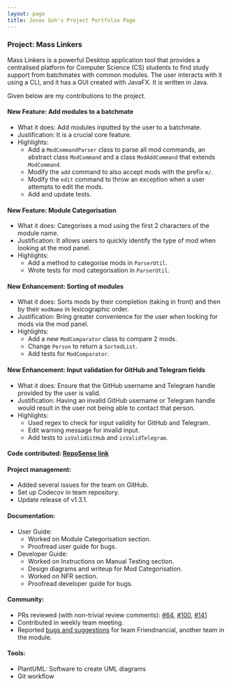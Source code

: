 ```yaml
---
layout: page
title: Jonas Goh's Project Portfolio Page
---
```


### Project: Mass Linkers

Mass Linkers is a powerful Desktop application tool that provides a centralised platform for Computer Science (CS) students to find study support from batchmates with common modules. The user interacts with it using a CLI, and it has a GUI created with JavaFX. It is written in Java.

Given below are my contributions to the project.

#### New Feature: Add modules to a batchmate
* What it does: Add modules inputted by the user to a batchmate.
* Justification: It is a crucial core feature.
* Highlights: 
  * Add a `ModCommandParser` class to parse all mod commands, an abstract class `ModCommand` and a class `ModAddCommand` that extends `ModCommand`. 
  * Modify the `add` command to also accept mods with the prefix `m/`. 
  * Modify the `edit` command to throw an exception when a user attempts to edit the mods. 
  * Add and update tests.

#### New Feature: Module Categorisation
* What it does: Categorises a mod using the first 2 characters of the module name.
* Justification: It allows users to quickly identify the type of mod when looking at the mod panel.
* Highlights:
    * Add a method to categorise mods in `ParserUtil`.
    * Wrote tests for mod categorisation in `ParserUtil`. 

#### New Enhancement: Sorting of modules
* What it does: Sorts mods by their completion (taking in front) and then by their `modName` in lexicographic order.
* Justification: Bring greater convenience for the user when looking for mods via the mod panel.
* Highlights:
    * Add a new `ModComparator` class to compare 2 mods.
    * Change `Person` to return a `SortedList`.
    * Add tests for `ModComparator`.

#### New Enhancement: Input validation for GitHub and Telegram fields
* What it does: Ensure that the GitHub username and Telegram handle provided by the user is valid.
* Justification: Having an invalid GitHub username or Telegram handle would result in the user not being able to contact that person.
* Highlights:
    * Used regex to check for input validity for GitHub and Telegram.
    * Edit warning message for invalid input.
    * Add tests to `isValidGitHub` and `isValidTelegram`.

#### Code contributed: [RepoSense link](https://nus-cs2103-ay2223s1.github.io/tp-dashboard/?search=jonasgwt&breakdown=true)

#### Project management:
* Added several issues for the team on GitHub.
* Set up Codecov in team repository.
* Update release of v1.3.1.


#### Documentation:
* User Guide:
    * Worked on Module Categorisation section.
    * Proofread user guide for bugs.
* Developer Guide:
    * Worked on Instructions on Manual Testing section.
    * Design diagrams and writeup for Mod Categorisation.
    * Worked on NFR section.
    * Proofread developer guide for bugs.

#### Community:
* PRs reviewed (with non-trivial review comments): [\#64](https://github.com/AY2223S1-CS2103T-T11-4/tp/pull/64), [\#100](https://github.com/AY2223S1-CS2103T-T11-4/tp/pull/100), [\#141](https://github.com/AY2223S1-CS2103T-T11-4/tp/pull/141)
* Contributed in weekly team meeting.
* Reported [bugs and suggestions](https://github.com/jonasgwt/ped/issues) for team Friendnancial, another team in the module.

#### Tools:
* PlantUML: Software to create UML diagrams
* Git workflow

